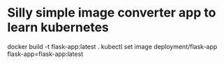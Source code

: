 # Silly simple image converter app to learn kubernetes

docker build -t flask-app:latest .
kubectl set image deployment/flask-app flask-app=flask-app:latest
